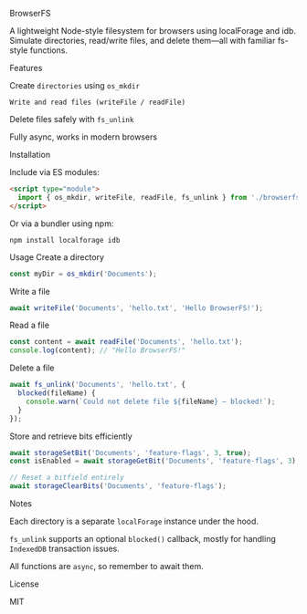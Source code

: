 BrowserFS

A lightweight Node-style filesystem for browsers using localForage and idb.
Simulate directories, read/write files, and delete them—all with familiar fs-style functions.

Features

Create `directories` using `os_mkdir`

`Write and read files (writeFile / readFile)`

Delete files safely with `fs_unlink`

Fully async, works in modern browsers

Installation

Include via ES modules:
```html
<script type="module">
  import { os_mkdir, writeFile, readFile, fs_unlink } from './browserfs.js';
</script>
```

Or via a bundler using npm:
```
npm install localforage idb
```
Usage
Create a directory
```js
const myDir = os_mkdir('Documents');
```
Write a file
```js
await writeFile('Documents', 'hello.txt', 'Hello BrowserFS!');
```
Read a file
```js
const content = await readFile('Documents', 'hello.txt');
console.log(content); // "Hello BrowserFS!"
```
Delete a file
```js
await fs_unlink('Documents', 'hello.txt', {
  blocked(fileName) {
    console.warn(`Could not delete file ${fileName} – blocked!`);
  }
});
```

Store and retrieve bits efficiently
```js
await storageSetBit('Documents', 'feature-flags', 3, true);
const isEnabled = await storageGetBit('Documents', 'feature-flags', 3);

// Reset a bitfield entirely
await storageClearBits('Documents', 'feature-flags');
```
Notes

Each directory is a separate `localForage` instance under the hood.

`fs_unlink` supports an optional `blocked()` callback, mostly for handling `IndexedDB` transaction issues.

All functions are `async`, so remember to await them.

License

MIT
